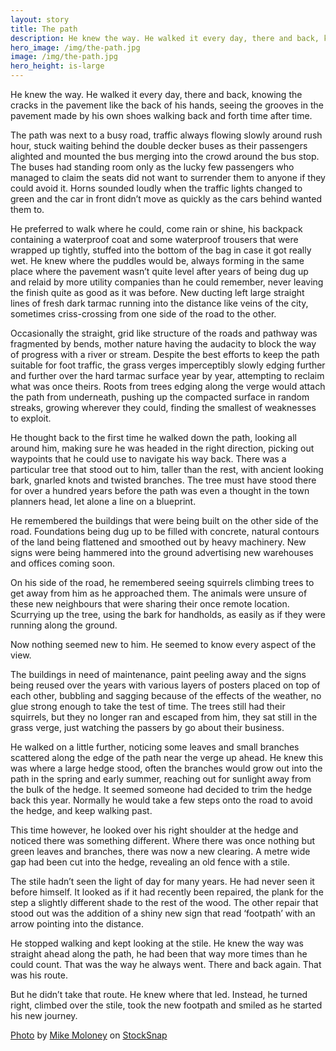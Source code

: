 ```yaml
---
layout: story
title: The path
description: He knew the way. He walked it every day, there and back, knowing the cracks in the pavement like the back of his hands.
hero_image: /img/the-path.jpg
image: /img/the-path.jpg
hero_height: is-large
---
```


He knew the way. He walked it every day, there and back, knowing the cracks in the pavement like the back of his hands, seeing the grooves in the pavement made by his own shoes walking back and forth time after time.

The path was next to a busy road, traffic always flowing slowly around rush hour, stuck waiting behind the double decker buses as their passengers alighted and mounted the bus merging into the crowd around the bus stop. The buses had standing room only as the lucky few passengers who managed to claim the seats did not want to surrender them to anyone if they could avoid it. Horns sounded loudly when the traffic lights changed to green and the car in front didn’t move as quickly as the cars behind wanted them to.

He preferred to walk where he could, come rain or shine, his backpack containing a waterproof coat and some waterproof trousers that were wrapped up tightly, stuffed into the bottom of the bag in case it got really wet. He knew where the puddles would be, always forming in the same place where the pavement wasn’t quite level after years of being dug up and relaid by more utility companies than he could remember, never leaving the finish quite as good as it was before. New ducting left large straight lines of fresh dark tarmac running into the distance like veins of the city, sometimes criss-crossing from one side of the road to the other.

Occasionally the straight, grid like structure of the roads and pathway was fragmented by bends, mother nature having the audacity to block the way of progress with a river or stream. Despite the best efforts to keep the path suitable for foot traffic, the grass verges imperceptibly slowly edging further and further over the hard tarmac surface year by year, attempting to reclaim what was once theirs. Roots from trees edging along the verge would attach the path from underneath, pushing up the compacted surface in random streaks, growing wherever they could, finding the smallest of weaknesses to exploit.

He thought back to the first time he walked down the path, looking all around him, making sure he was headed in the right direction, picking out waypoints that he could use to navigate his way back. There was a particular tree that stood out to him, taller than the rest, with ancient looking bark, gnarled knots and twisted branches. The tree must have stood there for over a hundred years before the path was even a thought in the town planners head, let alone a line on a blueprint.

He remembered the buildings that were being built on the other side of the road. Foundations being dug up to be filled with concrete, natural contours of the land being flattened and smoothed out by heavy machinery. New signs were being hammered into the ground advertising new warehouses and offices coming soon.

On his side of the road, he remembered seeing squirrels climbing trees to get away from him as he approached them. The animals were unsure of these new neighbours that were sharing their once remote location. Scurrying up the tree, using the bark for handholds, as easily as if they were running along the ground.

Now nothing seemed new to him. He seemed to know every aspect of the view.

The buildings in need of maintenance, paint peeling away and the signs being reused over the years with various layers of posters placed on top of each other, bubbling and sagging because of the effects of the weather, no glue strong enough to take the test of time.
The trees still had their squirrels, but they no longer ran and escaped from him, they sat still in the grass verge, just watching the passers by go about their business.

He walked on a little further, noticing some leaves and small branches scattered along the edge of the path near the verge up ahead. He knew this was where a large hedge stood, often the branches would grow out into the path in the spring and early summer, reaching out for sunlight away from the bulk of the hedge. It seemed someone had decided to trim the hedge back this year. Normally he would take a few steps onto the road to avoid the hedge, and keep walking past.

This time however, he looked over his right shoulder at the hedge and noticed there was something different. Where there was once nothing but green leaves and branches, there was now a new clearing. A metre wide gap had been cut into the hedge, revealing an old fence with a stile.

The stile hadn’t seen the light of day for many years. He had never seen it before himself. It looked as if it had recently been repaired, the plank for the step a slightly different shade to the rest of the wood. The other repair that stood out was the addition of a shiny new sign that read ‘footpath’ with an arrow pointing into the distance.

He stopped walking and kept looking at the stile. He knew the way was straight ahead along the path, he had been that way more times than he could count. That was the way he always went. There and back again. That was his route.

But he didn’t take that route. He knew where that led. Instead, he turned right, climbed over the stile, took the new footpath and smiled as he started his new journey.

<a href="https://stocksnap.io/photo/sidewalk-urban-ZK3SGYMUQS">Photo</a> by <a href="https://stocksnap.io/author/mjmolo">Mike Moloney</a> on <a href="https://stocksnap.io">StockSnap</a>
